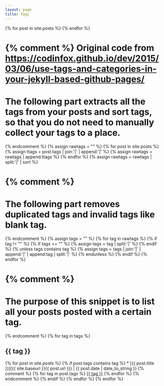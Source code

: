 ```yaml
---
layout: page
title: Tags
---
```


{% for post in site.posts %}
{% endfor %}

{% comment %}
Original code from <https://codinfox.github.io/dev/2015/03/06/use-tags-and-categories-in-your-jekyll-based-github-pages/>
=======================
The following part extracts all the tags from your posts and sort tags, so that you do not need to manually collect your tags to a place.
=======================
{% endcomment %}
{% assign rawtags = "" %}
{% for post in site.posts %}
    {% assign ttags = post.tags | join:'|' | append:'|' %}
    {% assign rawtags = rawtags | append:ttags %}
{% endfor %}
{% assign rawtags = rawtags | split:'|' | sort %}

{% comment %}
=======================
The following part removes duplicated tags and invalid tags like blank tag.
=======================
{% endcomment %}
{% assign tags = "" %}
{% for tag in rawtags %}
    {% if tag != "" %}
        {% if tags == "" %}
            {% assign tags = tag | split:'|' %}
        {% endif %}
        {% unless tags contains tag %}
            {% assign tags = tags | join:'|' | append:'|' | append:tag | split:'|' %}
        {% endunless %}
    {% endif %}
{% endfor %}

{% comment %}
=======================
The purpose of this snippet is to list all your posts posted with a certain tag.
=======================
{% endcomment %}
{% for tag in tags %}
<h2 id="{{ tag | slugify }}">{{ tag }}</h2>
    {% for post in site.posts %}
        {% if post.tags contains tag %}
* [{{ post.title }}]({{ site.baseurl }}{{ post.url }}) | {{ post.date | date_to_string }}
{% comment %}
            {% for tag in post.tags %}
<a class="tag" href="#{{ tag | slugify }}">{{ tag }}</a>
            {% endfor %}
{% endcomment %}
        {% endif %}
    {% endfor %}
{% endfor %}
